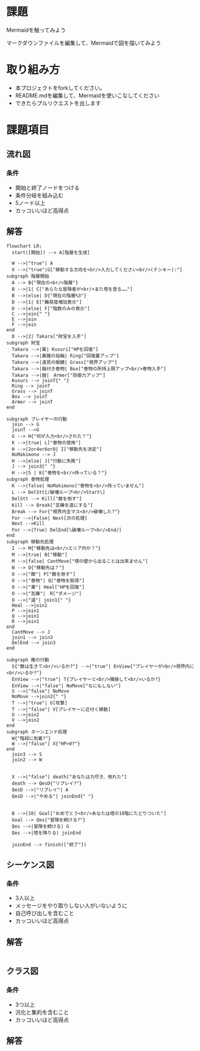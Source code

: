 # 課題
Mermaidを触ってみよう

マークダウンファイルを編集して、Mermaidで図を描いてみよう

# 取り組み方
* 本プロジェクトをforkしてください。
* README.mdを編集して、Mermaidを使いこなしてください
* できたらプルリクエストを出します

# 課題項目
## 流れ図
### 条件
- 開始と終了ノードをつける
- 条件分岐を組み込む
- 5ノード以上
- カッコいいほど高得点

## 解答
```mermaid
flowchart LR;
  start([開始]) --> A[階層を生成]

  W -->|"true"| A
  X -->|"true"|G["移動する方向を<br/>入力してください<br/>(テンキー):"]
subgraph 階層開始
  A --> B{"現在の<br/>階層"}
  B -->|1| C["あらたな冒険者が<br/>また塔を登る……"]
  B -->|else| D{"現在の階層%3"}
  D -->|1| E["難易度増加表示"]
  D -->|else| F["階数のみの表示"]
  C -->join{" "}
  E -->join
  F -->join
end
  D -->|2| Takara["財宝を入手"]
subgraph 財宝
  Takara -->|薬| Kusuri["HPを回復"]
  Takara -->|薬膳の指輪| Ring["回復量アップ"]
  Takara -->|遠見の眼鏡| Grass["視界アップ"]
  Takara -->|箱付き巻物| Box["巻物の所持上限アップ<br/>巻物入手"]
  Takara -->|鎧|　Armer["防御力アップ"]
  Kusuri --> joinT{" "}
  Ring --> joinT
  Grass --> joinT
  Box --> joinT
  Armer --> joinT
end
  
subgraph プレイヤーの行動
  join --> G
  joinT -->G
  G --> H{"何が入力<br/>された？"}
  K -->|true| L["巻物の使用"]
  H -->|2or4or6or8| I["移動先を決定"]
  NoMakimono --> J
  H -->|else| J["行動に失敗"]
  J --> join3{" "}
  H -->|5 | K{"巻物を<br/>持っている？"}
subgraph 巻物処理
  K -->|false| NoMakimono["巻物を<br/>持っていません"]
  L --> DelStt[/破壊ループ<br/>Start\]
  DelStt --> Kill["敵を倒す"]
  Kill --> Break["瓦礫を道にする"]
  Break --> For{"視界内全マス<br/>破壊した?"}
  For -->|False| Next[次の処理]
  Next -->Kill
  For -->|True| DelEnd[\破壊ループ<br/>End/]
end
subgraph 移動先処理
  I --> M{"移動先は<br/>エリア内か？"}
  M -->|true| N["移動"]
  M -->|false| CantMove["塔の壁から出ることは出来ません"]
  N --> O{"移動先は？"}
  O -->|"敵"| P["敵を倒す"]
  O -->|"巻物"| Q["巻物を取得"]
  O -->|"薬"| Heal["HPを回復"]
  O -->|"瓦礫"|　R["ダメージ"]
  O -->|"道"| join1{" "}
  Heal -->join1
  P -->join1
  Q -->join1
  R -->join1
end
  CantMove --> J
  join1 --> join3
  DelEnd --> join3
end

subgraph 敵の行動
  S{"敵は生きて<br/>いるか?"} -->|"true"| EnView{"プレイヤーが<br/>視界内に<br/>いるか?"}
  EnView -->|"true"| T{プレイヤーと<br/>隣接して<br/>いるか?}
  EnView -->|"false"| NoMove["なにもしない"]
  S -->|"false"| NoMove
  NoMove -->join2{" "}
  T -->|"true"| U[攻撃]
  T -->|"false"| V[プレイヤーに近付く移動]
  U -->join2
  V -->join2
end
subgraph ターンエンド処理
  W{"階段に到着?"}
  W -->|"false"| X{"HP>0?"}
end
  join3 --> S
  join2 --> W
  

  X -->|"false"| death["あなたは力尽き、倒れた"]
  death --> QesD{"リプレイ?"}
  QesD -->|"リプレイ"| A
  QesD -->|"やめる"| joinEnd{" "}
  

  B -->|10| Goal["おめでとう<br/>あなたは塔の10階にたどりついた"]
  Goal --> Qes{"冒険を続ける?"}
  Qes -->|冒険を続ける| G
  Qes -->|塔を降りる| joinEnd

  joinEnd --> finish(["終了"])
```

## シーケンス図
### 条件
- 3人以上
- メッセージをやり取りしない人がいないように
- 自己呼び出しを含むこと
- カッコいいほど高得点

## 解答
```mermaid
```

## クラス図

### 条件
- 3つ以上
- 汎化と集約を含むこと
- カッコいいほど高得点

## 解答
